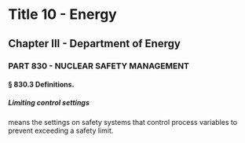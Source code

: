 
# Title 10 - Energy
## Chapter III - Department of Energy
### PART 830 - NUCLEAR SAFETY MANAGEMENT
#### § 830.3 Definitions.
##### Limiting control settings

means the settings on safety systems that control process variables to prevent exceeding a safety limit.
